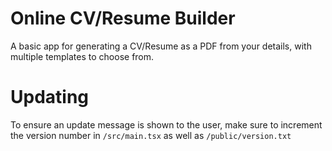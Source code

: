 # Online CV/Resume Builder

A basic app for generating a CV/Resume as a PDF from your details, with multiple templates to choose from.

# Updating

To ensure an update message is shown to the user, make sure to increment the version number in `/src/main.tsx` as well as `/public/version.txt`
